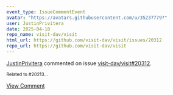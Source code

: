 ```yaml
---
event_type: IssueCommentEvent
avatar: "https://avatars.githubusercontent.com/u/35237779?"
user: JustinPrivitera
date: 2025-04-18
repo_name: visit-dav/visit
html_url: https://github.com/visit-dav/visit/issues/20312
repo_url: https://github.com/visit-dav/visit
---
```


<a href='https://github.com/JustinPrivitera' target='_blank'>JustinPrivitera</a> commented on issue <a href='https://github.com/visit-dav/visit/issues/20312' target='_blank'>visit-dav/visit#20312</a>.

<small>Related to #20213...</small>

<a href='https://github.com/visit-dav/visit/issues/20312' target='_blank'>View Comment</a>